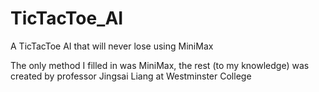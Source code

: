# TicTacToe_AI
A TicTacToe AI that will never lose using MiniMax

The only method I filled in was MiniMax, the rest (to my knowledge) was created by professor Jingsai Liang at Westminster College
